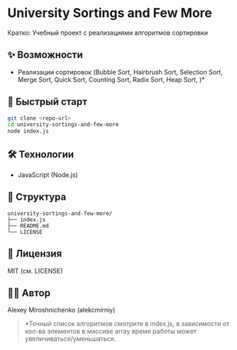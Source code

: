 # University Sortings and Few More

Кратко: Учебный проект с реализациями алгоритмов сортировки

## ✨ Возможности
- Реализации сортировок (Bubble Sort, Hairbrush Sort, Selection Sort, Merge Sort, Quick Sort, Counting Sort, Radix Sort, Heap Sort, )*

## 🚀 Быстрый старт
```bash
git clone <repo-url>
cd university-sortings-and-few-more
node index.js
```

## 🛠 Технологии
- JavaScript (Node.js)

## 📁 Структура
```text
university-sortings-and-few-more/
├── index.js
├── README.md
└── LICENSE
```

## 📄 Лицензия
MIT (см. LICENSE)

## 👨‍💻 Автор
Alexey Miroshnichenko (alekcmirniy)

> *Точный список алгоритмов смотрите в index.js, в зависимости от кол-ва элементов в массиве array время работы может увеличиваться/уменьшаться.